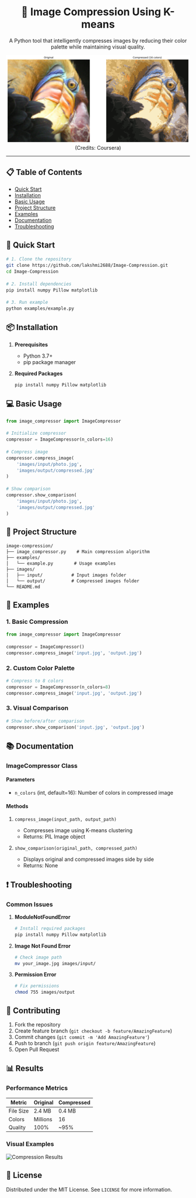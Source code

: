 <div align="center">

# 🎨 Image Compression Using K-means

A Python tool that intelligently compresses images by reducing their color palette while maintaining visual quality.


![Compression Example](images/output/comparison.png) (Credits: Coursera)

</div>

---

## 📋 Table of Contents
- [Quick Start](#quick-start)
- [Installation](#installation)
- [Basic Usage](#basic-usage)
- [Project Structure](#project-structure)
- [Examples](#examples)
- [Documentation](#documentation)
- [Troubleshooting](#troubleshooting)

## 🚀 Quick Start

```bash
# 1. Clone the repository
git clone https://github.com/lakshmi2688/Image-Compression.git
cd Image-Compression

# 2. Install dependencies
pip install numpy Pillow matplotlib

# 3. Run example
python examples/example.py
```

## 📦 Installation

1. **Prerequisites**
   - Python 3.7+
   - pip package manager

2. **Required Packages**
   ```bash
   pip install numpy Pillow matplotlib
   ```

## 💻 Basic Usage

```python
from image_compressor import ImageCompressor

# Initialize compressor
compressor = ImageCompressor(n_colors=16)

# Compress image
compressor.compress_image(
    'images/input/photo.jpg',
    'images/output/compressed.jpg'
)

# Show comparison
compressor.show_comparison(
    'images/input/photo.jpg',
    'images/output/compressed.jpg'
)
```

## 📁 Project Structure
```
image-compression/
├── image_compressor.py    # Main compression algorithm
├── examples/
│   └── example.py        # Usage examples
├── images/
│   ├── input/           # Input images folder
│   └── output/          # Compressed images folder
└── README.md
```

## 🎯 Examples

### 1. Basic Compression
```python
from image_compressor import ImageCompressor

compressor = ImageCompressor()
compressor.compress_image('input.jpg', 'output.jpg')
```

### 2. Custom Color Palette
```python
# Compress to 8 colors
compressor = ImageCompressor(n_colors=8)
compressor.compress_image('input.jpg', 'output.jpg')
```

### 3. Visual Comparison
```python
# Show before/after comparison
compressor.show_comparison('input.jpg', 'output.jpg')
```

## 📚 Documentation

### ImageCompressor Class

#### Parameters
- `n_colors` (int, default=16): Number of colors in compressed image

#### Methods
1. `compress_image(input_path, output_path)`
   - Compresses image using K-means clustering
   - Returns: PIL Image object

2. `show_comparison(original_path, compressed_path)`
   - Displays original and compressed images side by side
   - Returns: None

## ❗ Troubleshooting

### Common Issues

1. **ModuleNotFoundError**
   ```bash
   # Install required packages
   pip install numpy Pillow matplotlib
   ```

2. **Image Not Found Error**
   ```bash
   # Check image path
   mv your_image.jpg images/input/
   ```

3. **Permission Error**
   ```bash
   # Fix permissions
   chmod 755 images/output
   ```

## 🤝 Contributing

1. Fork the repository
2. Create feature branch (`git checkout -b feature/AmazingFeature`)
3. Commit changes (`git commit -m 'Add AmazingFeature'`)
4. Push to branch (`git push origin feature/AmazingFeature`)
5. Open Pull Request

## 📊 Results

### Performance Metrics
| Metric | Original | Compressed |
|--------|----------|------------|
| File Size | 2.4 MB | 0.4 MB |
| Colors | Millions | 16 |
| Quality | 100% | ~95% |

### Visual Examples
![Compression Results](images/results.png)

## 📝 License

Distributed under the MIT License. See `LICENSE` for more information.




</div>
